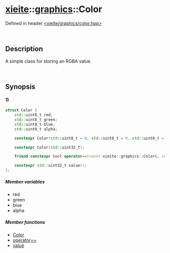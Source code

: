 # [xieite](../../xieite.md)\:\:[graphics](../../graphics.md)\:\:Color
Defined in header [<xieite/graphics/color.hpp>](../../../include/xieite/graphics/color.hpp)

&nbsp;

## Description
A simple class for storing an RGBA value.

&nbsp;

## Synopsis
#### 1)
```cpp
struct Color {
    std::uint8_t red;
    std::uint8_t green;
    std::uint8_t blue;
    std::uint8_t alpha;

    constexpr Color(std::uint8_t = 0, std::uint8_t = 0, std::uint8_t = 0, std::uint8_t = std::numeric_limits<std::uint8_t>::max());

    constexpr Color(std::uint32_t);

    friend constexpr bool operator==(const xieite::graphics::Color&, const xieite::graphics::Color&);

    constexpr std::uint32_t value();
};
```
##### Member variables
- red
- green
- blue
- alpha
##### Member functions
- [Color](./structures/color/1/operators/constructor.md)
- [operator==](./structures/color/1/operators/equal.md)
- [value](./structures/color/1/value.md)
